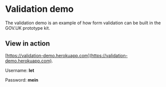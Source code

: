 # Validation demo

The validation demo is an example of how form validation can be built in the GOV.UK prototype kit.

## View in action

[https://validation-demo.herokuapp.com](https://validation-demo.herokuapp.com).

Username: **let**

Password: **mein**